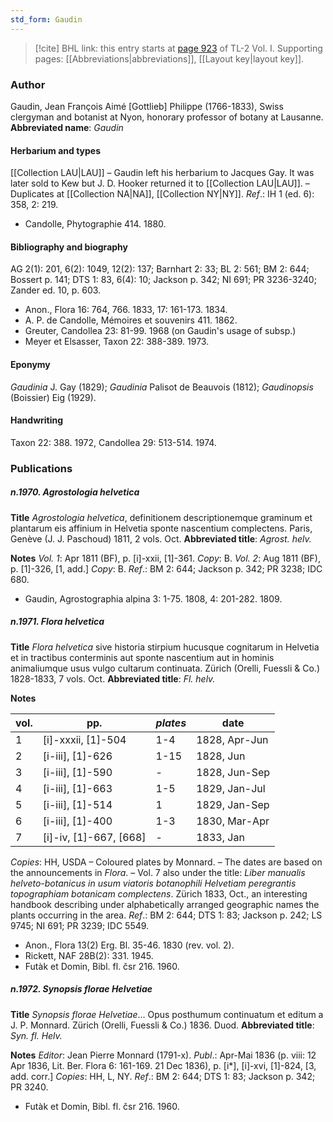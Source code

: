 ```yaml
---
std_form: Gaudin
---
```


> [!cite] BHL link: this entry starts at [page 923](https://www.biodiversitylibrary.org/page/33121054) of TL-2 Vol. I.
> Supporting pages: [[Abbreviations|abbreviations]], [[Layout key|layout key]].

### Author

Gaudin, Jean François Aimé \[Gottlieb\] Philippe (1766-1833), Swiss clergyman and botanist at Nyon, honorary professor of botany at Lausanne. 
**Abbreviated name**: *Gaudin*

#### Herbarium and types

[[Collection LAU|LAU]] – Gaudin left his herbarium to Jacques Gay. It was later sold to Kew but J. D. Hooker returned it to [[Collection LAU|LAU]]. – Duplicates at [[Collection NA|NA]], [[Collection NY|NY]].
*Ref*.: IH 1 (ed. 6): 358, 2: 219.
- Candolle, Phytographie 414. 1880.

#### Bibliography and biography

AG 2(1): 201, 6(2): 1049, 12(2): 137; Barnhart 2: 33; BL 2: 561; BM 2: 644; Bossert p. 141; DTS 1: 83, 6(4): 10; Jackson p. 342; NI 691; PR 3236-3240; Zander ed. 10, p. 603.
- Anon., Flora 16: 764, 766. 1833, 17: 161-173. 1834.
- A. P. de Candolle, Mémoires et souvenirs 411. 1862.
- Greuter, Candollea 23: 81-99. 1968 (on Gaudin's usage of subsp.)
- Meyer et Elsasser, Taxon 22: 388-389. 1973.

#### Eponymy

*Gaudinia* J. Gay (1829); *Gaudinia* Palisot de Beauvois (1812); *Gaudinopsis* (Boissier) Eig (1929).

#### Handwriting

Taxon 22: 388. 1972, Candollea 29: 513-514. 1974.

### Publications

##### n.1970. Agrostologia helvetica

**Title**
*Agrostologia helvetica*, definitionem descriptionemque graminum et plantarum eis affinium in Helvetia sponte nascentium complectens. Paris, Genève (J. J. Paschoud) 1811, 2 vols. Oct.
**Abbreviated title**: *Agrost. helv.*

**Notes**
*Vol. 1*: Apr 1811 (BF), p. \[i\]-xxii, \[1\]-361. *Copy*: B.
*Vol. 2*: Aug 1811 (BF), p. \[1\]-326, \[1, add.\] *Copy*: B.
*Ref*.: BM 2: 644; Jackson p. 342; PR 3238; IDC 680.
- Gaudin, Agrostographia alpina 3: 1-75. 1808, 4: 201-282. 1809.

##### n.1971. Flora helvetica

**Title**
*Flora helvetica* sive historia stirpium hucusque cognitarum in Helvetia et in tractibus conterminis aut sponte nascentium aut in hominis animaliumque usus vulgo cultarum continuata. Zürich (Orelli, Fuessli & Co.) 1828-1833, 7 vols. Oct.
**Abbreviated title**: *Fl. helv.*

**Notes**

|vol.	|pp.	|*plates*	|date|
|---	|---	|---	|---	|
|1	|\[i\]-xxxii, \[1\]-504	|1-4	|1828, Apr-Jun|
|2	|\[i-iii\], \[1\]-626	|1-15	|1828, Jun|
|3	|\[i-iii\], \[1\]-590	|-	|1828, Jun-Sep|
|4	|\[i-iii\], \[1\]-663	|1-5	|1829, Jan-Jul|
|5	|\[i-iii\], \[1\]-514	|1	|1829, Jan-Sep|
|6	|\[i-iii\], \[1\]-400	|1-3	|1830, Mar-Apr|
|7	|\[i\]-iv, \[1\]-667, \[668\]	|-	|1833, Jan|

*Copies*: HH, USDA – Coloured plates by Monnard. – The dates are based on the announcements in *Flora*. – Vol. 7 also under the title: *Liber manualis helveto-botanicus in usum viatoris botanophili Helvetiam peregrantis topographiam botanicam complectens*. Zürich 1833, Oct., an interesting handbook describing under alphabetically arranged geographic names the plants occurring in the area.
*Ref*.: BM 2: 644; DTS 1: 83; Jackson p. 242; LS 9745; NI 691; PR 3239; IDC 5549.
- Anon., Flora 13(2) Erg. Bl. 35-46. 1830 (rev. vol. 2).
- Rickett, NAF 28B(2): 331. 1945.
- Futàk et Domin, Bibl. fl. čsr 216. 1960.

##### n.1972. Synopsis florae Helvetiae

**Title**
*Synopsis florae Helvetiae*... Opus posthumum continuatum et editum a J. P. Monnard. Zürich (Orelli, Fuessli & Co.) 1836. Duod.
**Abbreviated title**: *Syn. fl. Helv.*

**Notes**
*Editor*: Jean Pierre Monnard (1791-x).
*Publ*.: Apr-Mai 1836 (p. viii: 12 Apr 1836, Lit. Ber. Flora 6: 161-169. 21 Dec 1836), p. \[i\*\], \[i\]-xvi, \[1\]-824, \[3, add. corr.\] *Copies*: HH, L, NY.
*Ref*.: BM 2: 644; DTS 1: 83; Jackson p. 342; PR 3240.
- Futàk et Domin, Bibl. fl. čsr 216. 1960.

